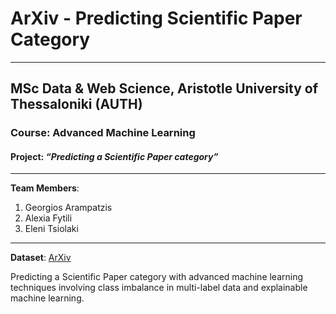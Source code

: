 # ArXiv - Predicting Scientific Paper Category
----------------------------------------------------
## MSc Data & Web Science, Aristotle University of Thessaloniki (AUTH)
### Course: Advanced Machine Learning
#### Project: *“Predicting a Scientific Paper category”*

----------------------------------------------------
**Team Members**:
1. Georgios Arampatzis
2. Alexia Fytili
3. Eleni Tsiolaki

----------------------------------------------------
**Dataset**:
[ArXiv](https://www.kaggle.com/Cornell-University/arxiv)

Predicting a Scientific Paper category with advanced machine learning techniques involving class imbalance in multi-label data and explainable machine learning.
